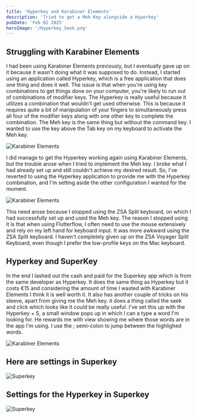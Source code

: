 ```yaml
---
title: 'Hyperkey and Karabiner Elements'
description: 'Tried to get a Meh Key alongside a Hyperkey' 
pubDate: 'Feb 02 2025'
heroImage: '/Hyperkey_Seek.png'
---
```


## Struggling with Karabiner Elements

I had been using Karabiner Elements previously, but I eventually gave up on it because it wasn't doing what it was supposed to do. Instead, I started using an application called Hyperkey, which is a free application that does one thing and does it well. The issue is that when you're using key combinations to get things done on your computer, you're likely to run out of combinations of modifier keys. The Hyperkey is really useful because it utilizes a combination that wouldn't get used otherwise. This is because it requires quite a bit of manipulation of your fingers to simultaneously press all four of the modifier keys along with one other key to complete the combination. The Meh key is the same thing but without the command key. I wanted to use the key above the Tab key on my keyboard to activate the Meh key.

![Karabiner Elements](/karabiner1.png)


I did manage to get the Hyperkey working again using Karabiner Elements, but the trouble arose when I tried to implement the Meh key. I broke what I had already set up and still couldn't achieve my desired result. So, I've reverted to using the Hyperkey application to provide me with the Hyperkey combination, and I'm setting aside the other configuration I wanted for the moment.


![Karabiner Elements](/karabiner2.png)

This need arose because I stopped using the ZSA Split keyboard, on which I had successfully set up and used the Meh key. The reason I stopped using it is that when using Flutterflow, I often need to use the mouse extensively and rely on my left hand for keyboard input. It was more awkward using the ZSA Split keyboard. I haven't completely given up on the ZSA Voyager Split Keyboard, even though I prefer the low-profile keys on the Mac keyboard.

## Hyperkey and SuperKey

In the end I lashed out the cash and paid for the Superkey app which is from the same developer as Hyperkey. It does the same thing as Hyperkey but it costs €15 and considering the amount of time I wasted with Karabiner Elements I think it is well worth it. It also has another couple of tricks on his sleeve, apart from giving me the Meh key. it does a thing called the seek and click which looks like it could be really useful. I've set this up with the Hyperkey + S, a small window pops up in which I can a type a word I'm looking for. He rewards me with view showing me where those words are in the app I'm using. I use the ; semi-colon to jump between the highlighed words.

![Karabiner Elements](/Hyperkey_Seek.png)

## Here are settings in Superkey

![Superkey](/superkey_seek.png)

## Settings for the Hyperkey in Superkey

![Superkey](/SuperKey3.png)
